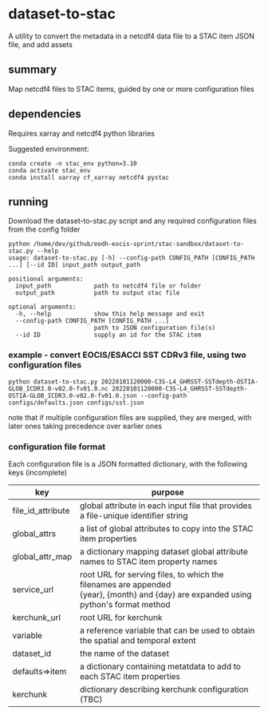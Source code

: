 # dataset-to-stac

A utility to convert the metadata in a netcdf4 data file to a STAC item JSON file, and add assets

## summary

Map netcdf4 files to STAC items, guided by one or more configuration files

## dependencies

Requires xarray and netcdf4 python libraries

Suggested environment:

```
conda create -n stac_env python=3.10
conda activate stac_env
conda install xarray cf_xarray netcdf4 pystac
```

## running

Download the dataset-to-stac.py script and any required configuration files from the config folder

```
python /home/dev/github/eodh-eocis-sprint/stac-sandbox/dataset-to-stac.py --help
usage: dataset-to-stac.py [-h] --config-path CONFIG_PATH [CONFIG_PATH ...] [--id ID] input_path output_path

positional arguments:
  input_path            path to netcdf4 file or folder
  output_path           path to output stac file

optional arguments:
  -h, --help            show this help message and exit
  --config-path CONFIG_PATH [CONFIG_PATH ...]
                        path to JSON configuration file(s)
  --id ID               supply an id for the STAC item

```

### example - convert EOCIS/ESACCI SST CDRv3 file, using two configuration files

```
python dataset-to-stac.py 20220101120000-C3S-L4_GHRSST-SSTdepth-OSTIA-GLOB_ICDR3.0-v02.0-fv01.0.nc 20220101120000-C3S-L4_GHRSST-SSTdepth-OSTIA-GLOB_ICDR3.0-v02.0-fv01.0.json --config-path configs/defaults.json configs/sst.json 
```

note that if multiple configuration files are supplied, they are merged, with later ones taking precedence over earlier ones

### configuration file format

Each configuration file is a JSON formatted dictionary, with the following keys (incomplete)

| key                 | purpose                                                                                                                                   |
|---------------------|-------------------------------------------------------------------------------------------------------------------------------------------|
| file_id_attribute   | global attribute in each input file that provides a file-unique identifier string                                                         |
| global_attrs        | a list of global attributes to copy into the STAC item properties                                                                         |
| global_attr_map    | a dictionary mapping dataset global attribute names to STAC item property names                                                           |
| service_url         | root URL for serving files, to which the filenames are appended <br/> {year}, {month} and {day} are expanded using python's format method |
| kerchunk_url        | root URL for kerchunk                                                                                                                     |
| variable            | a reference variable that can be used to obtain the spatial and temporal extent                                                           |
| dataset_id          | the name of the dataset                                                                                                                   |
 | defaults=>item      | a dictionary containing metatdata to add to each STAC item properties                                                                     |
 | kerchunk           | dictionary describing kerchunk configuration (TBC)                                                                                        |



